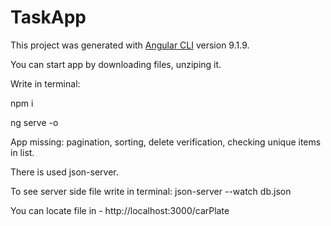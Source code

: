 # TaskApp

This project was generated with [Angular CLI](https://github.com/angular/angular-cli) version 9.1.9.

You can start app by downloading files, unziping it.

Write in terminal:

npm i 

ng serve -o

App missing:
pagination,
sorting,
delete verification,
checking unique items in list.

There is used json-server.

To see server side file write in terminal:
json-server --watch db.json

You can locate file in - http://localhost:3000/carPlate


